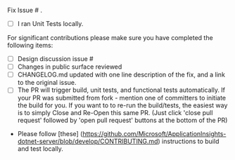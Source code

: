 Fix Issue # .
<Short description of the fix.>

- [ ] I ran Unit Tests locally.

For significant contributions please make sure you have completed the following items:

- [ ] Design discussion issue #
- [ ] Changes in public surface reviewed
- [ ] CHANGELOG.md updated with one line description of the fix, and a link to the original issue.
- [ ] The PR will trigger build, unit tests, and functional tests automatically. If your PR was submitted from fork - mention one of committers to initiate the build for you.
	  If you want to to re-run the build/tests, the easiest way is to simply Close and Re-Open this same PR. (Just click 'close pull request' followed by 'open pull request' buttons at the bottom of the PR)

- Please follow [these] (https://github.com/Microsoft/ApplicationInsights-dotnet-server/blob/develop/CONTRIBUTING.md) instructions to build and test locally.